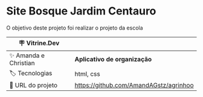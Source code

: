 # Site Bosque Jardim Centauro

O objetivo deste projeto foi realizar o projeto da escola

| :placard: Vitrine.Dev |     |
| -------------  | --- |
| :sparkles: Amanda e Christian        | **Aplicativo de organização**
| :label: Tecnologias | html, css
| :rocket: URL do projeto        | https://github.com/AmandAGstz/agrinhoo
